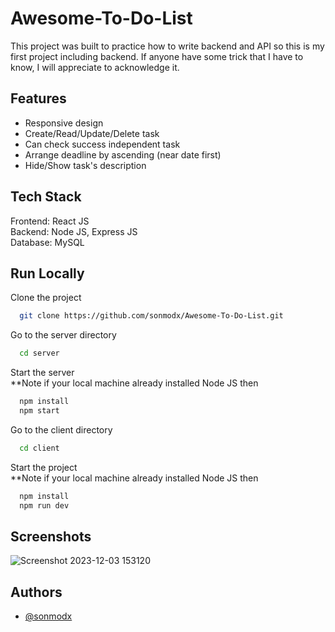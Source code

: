 # Awesome-To-Do-List

This project was built to practice how to write backend and API so this is my first project including backend. If anyone have some trick that I have to know, I will appreciate to acknowledge it.

## Features

- Responsive design
- Create/Read/Update/Delete task
- Can check success independent task
- Arrange deadline by ascending (near date first)
- Hide/Show task's description

## Tech Stack

Frontend: React JS\
Backend: Node JS, Express JS\
Database: MySQL

## Run Locally

Clone the project

```bash
  git clone https://github.com/sonmodx/Awesome-To-Do-List.git
```

Go to the server directory

```bash
  cd server
```

Start the server\
\*\*Note if your local machine already installed Node JS then

```bash
  npm install
  npm start
```

Go to the client directory

```bash
  cd client
```

Start the project\
\*\*Note if your local machine already installed Node JS then

```bash
  npm install
  npm run dev
```

## Screenshots

![Screenshot 2023-12-03 153120](https://github.com/sonmodx/Awesome-To-Do-List/assets/88366596/17305ba5-c057-4e73-9dc0-b925f3040a22)

## Authors

- [@sonmodx](https://www.github.com/sonmodx)

